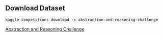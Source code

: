 ## Download Dataset

`kaggle competitions download -c abstraction-and-reasoning-challenge`

[Abstraction and Reasoning Challenge](https://www.kaggle.com/c/abstraction-and-reasoning-challenge/data)

